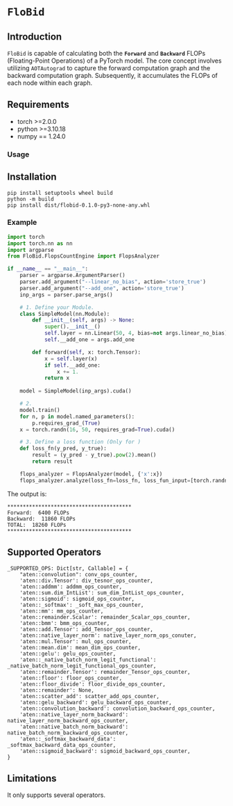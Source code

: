 # **`FloBid`** #
## Introduction ##

`FloBid` is capable of calculating both the **`Forward`** and **`Backward`** FLOPs (Floating-Point Operations) of a PyTorch model. The core concept involves utilizing `AOTAutograd` to capture the forward computation graph and the backward computation graph. Subsequently, it accumulates the FLOPs of each node within each graph.

## Requirements
- torch >=2.0.0
- python >=3.10.18
- numpy == 1.24.0

### Usage
## Installation
```
pip install setuptools wheel build
python -m build
pip install dist/flobid-0.1.0-py3-none-any.whl
```


### Example
```python
import torch
import torch.nn as nn
import argparse
from FloBid.FlopsCountEngine import FlopsAnalyzer

if __name__ == "__main__":
    parser = argparse.ArgumentParser()
    parser.add_argument("--linear_no_bias", action='store_true')
    parser.add_argument("--add_one", action='store_true')
    inp_args = parser.parse_args()

    # 1. Define your Module.
    class SimpleModel(nn.Module):
        def __init__(self, args) -> None:
            super().__init__()
            self.layer = nn.Linear(50, 4, bias=not args.linear_no_bias)
            self.__add_one = args.add_one

        def forward(self, x: torch.Tensor):
            x = self.layer(x)
            if self.__add_one:
                x += 1.
            return x
    
    model = SimpleModel(inp_args).cuda()

    # 2. 
    model.train()
    for n, p in model.named_parameters():
        p.requires_grad_(True)
    x = torch.randn(16, 50, requires_grad=True).cuda()

    # 3. Define a loss function (Only for )
    def loss_fn(y_pred, y_true):
        result = (y_pred - y_true).pow(2).mean()
        return result

    flops_analyzer = FlopsAnalyzer(model, {'x':x})
    flops_analyzer.analyze(loss_fn=loss_fn, loss_fun_input=[torch.randn(16, 4).cuda()])
```
The output is:
```
****************************************
Forward:  6400 FLOPs
Backward:  11860 FLOPs
TOTAL:  18260 FLOPs
****************************************
```

## Supported Operators ##

```
_SUPPORTED_OPS: Dict[str, Callable] = {
    "aten::convolution": conv_ops_counter,
    'aten::div.Tensor': div_tesnor_ops_counter,
    'aten::addmm': addmm_ops_counter,
    'aten::sum.dim_IntList': sum_dim_IntList_ops_counter,
    'aten::sigmoid': sigmoid_ops_counter,
    'aten::_softmax': _soft_max_ops_counter,
    'aten::mm': mm_ops_counter,
    'aten::remainder.Scalar': remainder_Scalar_ops_counter,
    'aten::bmm': bmm_ops_counter,
    'aten::add.Tensor': add_Tensor_ops_counter,
    'aten::native_layer_norm': native_layer_norm_ops_conuter,
    'aten::mul.Tensor': mul_ops_counter, 
    'aten::mean.dim': mean_dim_ops_counter,
    'aten::gelu': gelu_ops_counter, 
    'aten::_native_batch_norm_legit_functional': _native_batch_norm_legit_functional_ops_counter,
    'aten::remainder.Tensor': remainder_Tensor_ops_counter,
    'aten::floor': floor_ops_counter,
    'aten::floor_divide': floor_divide_ops_counter,
    'aten::remainder': None,
    'aten::scatter_add': scatter_add_ops_counter,
    'aten::gelu_backward': gelu_backward_ops_counter,
    'aten::convolution_backward': convolution_backward_ops_counter,
    'aten::native_layer_norm_backward': native_layer_norm_backward_ops_counter,
    'aten::native_batch_norm_backward': native_batch_norm_backward_ops_counter,
    'aten::_softmax_backward_data': _softmax_backward_data_ops_counter,
    'aten::sigmoid_backward': sigmoid_backward_ops_counter,
}
```

## Limitations ##
It only supports several operators.